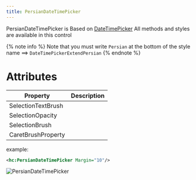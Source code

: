 ```yaml
---
title: PersianDateTimePicker
---
```


PersianDateTimePicker is Based on [DateTimePicker](https://ghost1372.github.io/handycontrol/extend_controls/dateTimePicker/) All methods and styles are available in this control

{% note info %}
Note that you must write `Persian` at the bottom of the style name ==> `DateTimePickerExtendPersian` 
{% endnote %}

# Attributes
| Property | Description |
| ---------------- | ------------------ |
|SelectionTextBrush||
|SelectionOpacity||
|SelectionBrush||
|CaretBrushProperty||

example:

``` xml                
<hc:PersianDateTimePicker Margin="10"/>
```
![PersianDateTimePicker](https://raw.githubusercontent.com/ghost1372/HandyControls/develop/Resources/PersianDatePicker.png)
